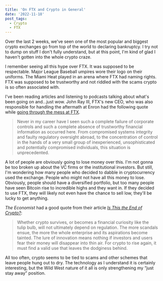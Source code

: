 ```yaml
---
title: 'On FTX and Crypto in General'
date: '2022-11-18'
post_tags:
  - Crypto
  - FTX
---
```


Over the last 2 weeks, we've seen one of the most popular and biggest crypto exchanges go from top of the world to declaring bankruptcy. I try not to dump on stuff I don't fully understand, but at this point, I'm kind of glad I haven't gotten into the whole crypto craze.
<!-- excerpt -->

I remember seeing all this hype over FTX. It was supposed to be respectable. Major League Baseball umpires wore their logo on their uniforms. The Miami Heat played in an arena where FTX had naming rights. FTX was supposed to be trustworthy and not riddled with the scams crypto is so often associated with.

I've been reading articles and listening to podcasts talking about what's been going on and...just wow. John Ray III, FTX's new CEO, who was also responsible for handling the aftermath at Enron had the following quote while [going through the mess at FTX](https://apnews.com/article/ftx-trading-former-ceo-d2c2b881dc0eb0ec37b454674f446b52).

> Never in my career have I seen such a complete failure of corporate controls and such a complete absence of trustworthy financial information as occurred here. From compromised systems integrity and faulty regulatory oversight abroad, to the concentration of control in the hands of a very small group of inexperienced, unsophisticated and potentially compromised individuals, this situation is unprecedented.

A lot of people are obviously going to lose money over this. I'm not gonna be too broken up about the VC firms or the institutional investors. But still, I'm wondering how many people who decided to dabble in cryptocurrency used the exchange. People who might not have all this money to lose. Obviously, people should have a diversified portfolio, but too many people have seen Bitcoin rise to incredible highs and they want in. If they decided to use FTX, they will likely not even have the chance to sell low, they'll be lucky to get anything.

_The Economist_ had a good quote from their article [_Is This the End of Crypto?_](https://www.economist.com/leaders/2022/11/17/is-this-the-end-of-crypto):

> Whether crypto survives, or becomes a financial curiosity like the tulip bulb, will not ultimately depend on regulation. The more scandals ensue, the more the whole enterprise and its aspirations become tainted. The lure of innovation means nothing if investors and users fear their money will disappear into thin air. For crypto to rise again, it must find a valid use that leaves the dodginess behind.

All too often, crypto seems to be tied to scams and other schemes that leave people hung out to dry. The technology as I understand it is certainly interesting, but the Wild West nature of it all is only strengthening my “just stay away” position.